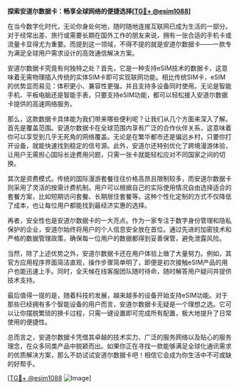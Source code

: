 **探索安道尔数据卡：畅享全球网络的便捷选择[[TG💪+ @esim1088](https://t.me/s/esim1088)]**

在当今数字化时代，无论你身处何地，随时随地连接互联网已成为生活的一部分。对于经常出差、旅行或需要长期在国外工作的朋友来说，拥有一张合适的手机卡或流量卡显得尤为重要。而提到这一领域，不得不提的就是安道尔数据卡——一款专为满足全球用户需求设计的高效通信解决方案。

安道尔数据卡究竟有何独特之处？首先，它是一种支持eSIM技术的数据卡，这意味着无需物理插入传统的实体SIM卡即可实现联网功能。相比传统SIM卡，eSIM的优势显而易见：体积更小、兼容性更强，并且支持多设备同时使用。无论是智能手机、平板电脑还是智能手表，只要支持eSIM功能，都可以轻松接入安道尔数据卡提供的高速网络服务。

那么，这款数据卡具体能为我们带来哪些便利呢？让我们从几个方面来深入了解。首先是覆盖范围。安道尔数据卡在全球范围内享有广泛的合作伙伴关系，这意味着你可以享受到几乎无死角的网络覆盖。无论是在繁华都市还是偏远乡村，只要你打开设备，就能快速找到稳定的信号源。此外，安道尔还特别优化了跨境漫游体验，让用户无需担心国际长途费用问题，只需一张卡就能轻松应对不同国家之间的切换。

其次是资费模式。传统的国际漫游套餐往往价格高昂且限制较多，而安道尔数据卡则采用了灵活的按需计费机制。用户可以根据自己的实际使用情况自由选择适合的套餐方案，比如短期访问套餐、长期居住套餐等。这种个性化定制的方式不仅降低了成本，也让每位用户都能找到最经济实惠的选择。

再者，安全性也是安道尔数据卡的一大亮点。作为一家专注于数字身份管理和隐私保护的企业，安道尔始终将用户的个人信息安全放在首位。通过先进的加密技术和严格的数据管理政策，确保每一位用户的数据都得到妥善保管，避免泄露风险。

当然，除了上述优势之外，安道尔数据卡还在用户体验上做了大量努力。例如，其官方应用程序界面简洁直观，操作步骤简单明了，即便是初次接触eSIM产品的用户也能迅速上手。同时，全天候在线客服团队随时待命，随时解答用户疑问并提供技术支持。

最后值得一提的是，随着科技的发展，越来越多的设备开始支持eSIM功能。对于那些已经拥有多个智能设备的用户而言，安道尔数据卡无疑是一个理想之选。它可以让你摆脱繁琐的换卡过程，只需一键设置即可完成所有配置，极大地提升了日常使用的便捷性。

总而言之，安道尔数据卡凭借其卓越的技术实力、广泛的服务网络以及贴心的服务理念，在众多同类产品中脱颖而出。如果你正在寻找一款能够满足全球化通讯需求的优质解决方案，那么不妨试试安道尔数据卡吧！相信它会成为你生活中不可或缺的好帮手。

[[TG💪+ @esim1088](https://t.me/s/esim1088) ![Image](https://i.postimg.cc/4NQfJmqS/Snipaste-2025-05-13-00-14-12.png)]
